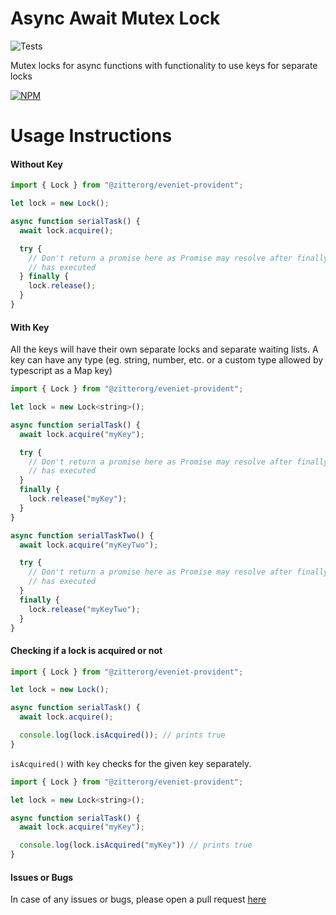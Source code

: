 # Async Await Mutex Lock

![Tests](https://github.com/zitterorg/eveniet-provident/workflows/Tests/badge.svg)

Mutex locks for async functions with functionality to use keys for separate locks

[![NPM](https://nodei.co/npm/@zitterorg/eveniet-provident.png)](https://nodei.co/npm/@zitterorg/eveniet-provident/)

# Usage Instructions

#### Without Key

```javascript
import { Lock } from "@zitterorg/eveniet-provident";

let lock = new Lock();

async function serialTask() {
  await lock.acquire();

  try {
    // Don't return a promise here as Promise may resolve after finally
    // has executed
  } finally {
    lock.release();
  }
}
```

#### With Key

All the keys will have their own separate locks and separate waiting lists. A key can have
any type (eg. string, number, etc. or a custom type allowed by typescript as a Map key)

```javascript
import { Lock } from "@zitterorg/eveniet-provident";

let lock = new Lock<string>();

async function serialTask() {
  await lock.acquire("myKey");

  try {
    // Don't return a promise here as Promise may resolve after finally
    // has executed
  }
  finally {
    lock.release("myKey");
  }
}

async function serialTaskTwo() {
  await lock.acquire("myKeyTwo");

  try {
    // Don't return a promise here as Promise may resolve after finally
    // has executed
  }
  finally {
    lock.release("myKeyTwo");
  }
}
```

#### Checking if a lock is acquired or not

```javascript
import { Lock } from "@zitterorg/eveniet-provident";

let lock = new Lock();

async function serialTask() {
  await lock.acquire();

  console.log(lock.isAcquired()); // prints true
}
```

`isAcquired()` with `key` checks for the given key separately.

```javascript
import { Lock } from "@zitterorg/eveniet-provident";

let lock = new Lock<string>();

async function serialTask() {
  await lock.acquire("myKey");

  console.log(lock.isAcquired("myKey")) // prints true
}
```

#### Issues or Bugs

In case of any issues or bugs, please open a pull request [here](https://github.com/zitterorg/eveniet-provident/pulls)
